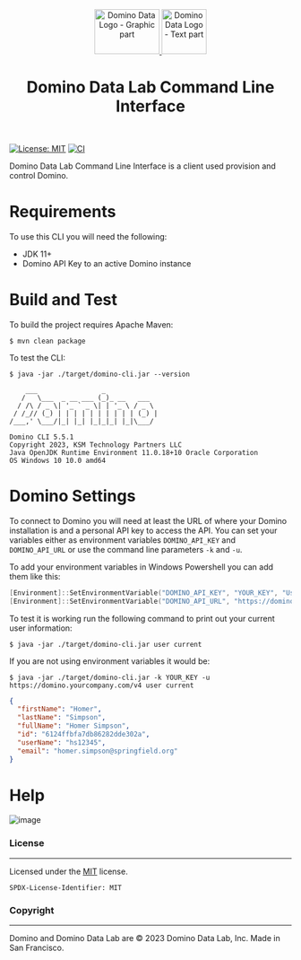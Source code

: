 <div align="center">
    <div style="flex-grow: 1; width: 50vw"> 
<a href="https://www.dominodatalab.com/" alt="Domino Data Lab">
   <img class="spinner" loading="lazy" height="80" width="116" src="https://www.dominodatalab.com/hubfs/NBM/domino-logo-spinner.webp" alt="Domino Data Logo - Graphic part">
   <img loading="lazy" height="80" src="https://www.dominodatalab.com/hubfs/NBM/domino-logo-text.webp" alt="Domino Data Logo - Text part">
</a>
    </div>
 
# Domino Data Lab Command Line Interface
</div>
<br>

[![License: MIT](https://img.shields.io/badge/License-MIT-yellow.svg)](https://opensource.org/licenses/MIT)
[![CI](https://github.com/ksmpartners/domino-cli/actions/workflows/build.yml/badge.svg)](https://github.com/ksmpartners/domino-cli/actions/workflows/build.yml)

Domino Data Lab Command Line Interface is a client used provision and control Domino.

# Requirements

To use this CLI you will need the following:

- JDK 11+
- Domino API Key to an active Domino instance

# Build and Test

To build the project requires Apache Maven:

```shell
$ mvn clean package
```

To test the CLI:

```shell
$ java -jar ./target/domino-cli.jar --version

    ___                _
   /   \___  _ __ ___ (_)_ __   ___
  / /\ / _ \| '_ ` _ \| | '_ \ / _ \
 / /_// (_) | | | | | | | | | | (_) |
/___,' \___/|_| |_| |_|_|_| |_|\___/

Domino CLI 5.5.1
Copyright 2023, KSM Technology Partners LLC
Java OpenJDK Runtime Environment 11.0.18+10 Oracle Corporation
OS Windows 10 10.0 amd64
```

# Domino Settings

To connect to Domino you will need at least the URL of where your Domino installation is and a personal API key to
access the API. You can set your variables either as environment variables `DOMINO_API_KEY` and `DOMINO_API_URL` or use
the command line parameters `-k` and `-u`.

To add your environment variables in Windows Powershell you can add them like this:

```powershell
[Environment]::SetEnvironmentVariable("DOMINO_API_KEY", "YOUR_KEY", "User")
[Environment]::SetEnvironmentVariable("DOMINO_API_URL", "https://domino.yourcompany.com/v4", "User")
```

To test it is working run the following command to print out your current user information:

```shell
$ java -jar ./target/domino-cli.jar user current
```

If you are not using environment variables it would be:

```shell
$ java -jar ./target/domino-cli.jar -k YOUR_KEY -u https://domino.yourcompany.com/v4 user current
```

```json
{
  "firstName": "Homer",
  "lastName": "Simpson",
  "fullName": "Homer Simpson",
  "id": "6124ffbfa7db86282dde302a",
  "userName": "hs12345",
  "email": "homer.simpson@springfield.org"
}
```

# Help
![image](https://user-images.githubusercontent.com/4399574/155019857-986e31e4-abc0-4eda-9e96-3ed39c746119.png)

### License

***
Licensed under the [MIT](https://en.wikipedia.org/wiki/MIT_License) license.

`SPDX-License-Identifier: MIT`

### Copyright

***
Domino and Domino Data Lab are © 2023 Domino Data Lab, Inc. Made in San Francisco. 
